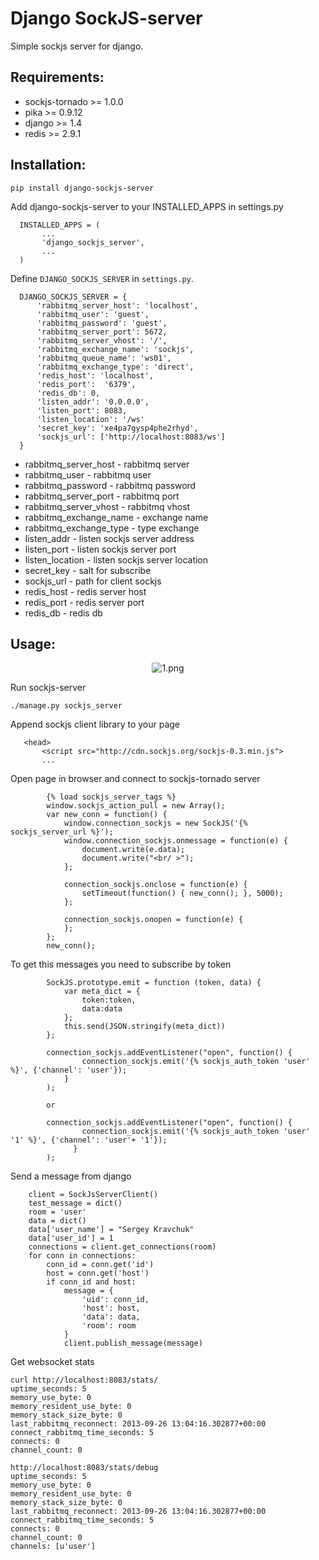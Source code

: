 # Django SockJS-server 

Simple sockjs server for django.

## Requirements:

* sockjs-tornado >= 1.0.0
* pika >= 0.9.12
* django >= 1.4
* redis >= 2.9.1

## Installation:
```
pip install django-sockjs-server
```

Add django-sockjs-server to your INSTALLED_APPS in settings.py

```
  INSTALLED_APPS = (
       ...
       'django_sockjs_server',
       ...
  )
  ```

Define ```DJANGO_SOCKJS_SERVER``` in ```settings.py```.

```
  DJANGO_SOCKJS_SERVER = {
      'rabbitmq_server_host': 'localhost',
      'rabbitmq_user': 'guest',
      'rabbitmq_password': 'guest',
      'rabbitmq_server_port': 5672,
      'rabbitmq_server_vhost': '/',
      'rabbitmq_exchange_name': 'sockjs',
      'rabbitmq_queue_name': 'ws01',
      'rabbitmq_exchange_type': 'direct',
      'redis_host': 'localhost',
      'redis_port':  '6379',
      'redis_db': 0,
      'listen_addr': '0.0.0.0',
      'listen_port': 8083,
      'listen_location': '/ws'
      'secret_key': 'xe4pa7gysp4phe2rhyd',
      'sockjs_url': ['http://localhost:8083/ws']
  }
```
* rabbitmq_server_host - rabbitmq server
* rabbitmq_user - rabbitmq user
* rabbitmq_password - rabbitmq password
* rabbitmq_server_port - rabbitmq port
* rabbitmq_server_vhost - rabbitmq vhost
* rabbitmq_exchange_name - exchange name
* rabbitmq_exchange_type - type exchange
* listen_addr - listen sockjs server address
* listen_port - listen sockjs server port
* listen_location - listen sockjs server location
* secret_key - salt for subscribe
* sockjs_url - path for client sockjs
* redis_host - redis server host
* redis_port - redis server port
* redis_db - redis db



## Usage:
<center>
<img src="https://raw.github.com/alfss/django-sockjs-server/master/README_1.png" alt="1.png">
</center>

Run sockjs-server

```
./manage.py sockjs_server
```

Append sockjs client library to your page
```
   <head>
       <script src="http://cdn.sockjs.org/sockjs-0.3.min.js">
       ...
```

Open page in browser and connect to sockjs-tornado server

```
        {% load sockjs_server_tags %}
        window.sockjs_action_pull = new Array();
        var new_conn = function() {
            window.connection_sockjs = new SockJS('{% sockjs_server_url %}');
            window.connection_sockjs.onmessage = function(e) {
                document.write(e.data);
                document.write("<br/ >");
            };

            connection_sockjs.onclose = function(e) {
                setTimeout(function() { new_conn(); }, 5000);
            };

            connection_sockjs.onopen = function(e) {
            };
        };
        new_conn();

```


To get this messages you need to subscribe by token

```
        SockJS.prototype.emit = function (token, data) {
            var meta_dict = {
                token:token,
                data:data
            };
            this.send(JSON.stringify(meta_dict))
        };

        connection_sockjs.addEventListener("open", function() {
                connection_sockjs.emit('{% sockjs_auth_token 'user' %}', {'channel': 'user'});
            }
        );

        or

        connection_sockjs.addEventListener("open", function() {
                connection_sockjs.emit('{% sockjs_auth_token 'user' '1' %}', {'channel': 'user'+ '1'});
              }
        );
```


Send a message from django

```
    client = SockJsServerClient()
    test_message = dict()
    room = 'user'
    data = dict()
    data['user_name'] = "Sergey Kravchuk"
    data['user_id'] = 1
    connections = client.get_connections(room)
    for conn in connections:
        conn_id = conn.get('id')
        host = conn.get('host')
        if conn_id and host:
            message = {
                'uid': conn_id,
                'host': host,
                'data': data,
                'room': room
            }
            client.publish_message(message)  
```



Get websocket stats

```
curl http://localhost:8083/stats/
uptime_seconds: 5
memory_use_byte: 0
memory_resident_use_byte: 0
memory_stack_size_byte: 0
last_rabbitmq_reconnect: 2013-09-26 13:04:16.302877+00:00
connect_rabbitmq_time_seconds: 5
connects: 0
channel_count: 0

http://localhost:8083/stats/debug
uptime_seconds: 5
memory_use_byte: 0
memory_resident_use_byte: 0
memory_stack_size_byte: 0
last_rabbitmq_reconnect: 2013-09-26 13:04:16.302877+00:00
connect_rabbitmq_time_seconds: 5
connects: 0
channel_count: 0
channels: [u'user']

```
